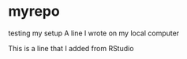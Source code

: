 # myrepo
testing my setup
A line I wrote on my local computer

This is a line that I added from RStudio